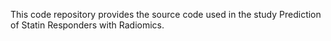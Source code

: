 This code repository provides the source code used in the study Prediction of Statin Responders with Radiomics.
